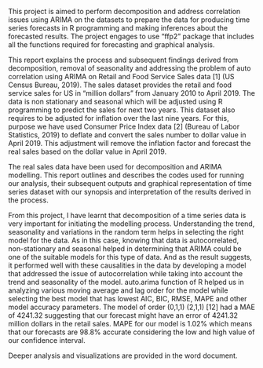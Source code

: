 This project is aimed to perform decomposition and address correlation issues using ARIMA on the datasets to prepare the data for producing time series forecasts in R programming and making inferences about the forecasted results. The project engages to use “ffp2” package that includes all the functions required for forecasting and graphical analysis. 

This report explains the process and subsequent findings derived from decomposition, removal of seasonality and addressing the problem of auto correlation using ARIMA on Retail and Food Service Sales data [1] (US Census Bureau, 2019). The sales dataset provides the retail and food service sales for US in “million dollars” from January 2010 to April 2019. The data is non stationary and seasonal which will be adjusted using R programming to predict the sales for next two years.
This dataset also requires to be adjusted for inflation over the last nine years. For this, purpose we have used Consumer Price Index data [2] (Bureau of Labor Statistics, 2019) to deflate and convert the sales number to dollar value in April 2019. This adjustment will remove the inflation factor and forecast the real sales based on the dollar value in April 2019. 

The real sales data have been used for decomposition and ARIMA modelling. This report outlines and describes the codes used for running our analysis, their subsequent outputs and graphical representation of time series dataset with our synopsis and interpretation of the results derived in the process. 

From this project, I have learnt that decomposition of a time series data is very important for initiating the modelling process. Understanding the trend, seasonality and variations in the random term helps in selecting the right model for the data. As in this case, knowing that data is autocorrelated, non-stationary and seasonal helped in determining that ARIMA could be one of the suitable models for this type of data. And as the result suggests, it performed well with these causalities in the data by developing a model that addressed the issue of autocorrelation while taking into account the trend and seasonality of the model. auto.arima function of R helped us in analyzing various moving average and lag order for the model while selecting the best model that has lowest AIC, BIC, RMSE, MAPE and other model accuracy parameters. The model of order (0,1,1) (2,1,1) [12] had a MAE of 4241.32 suggesting that our forecast might have an error of 4241.32 million dollars in the retail sales. MAPE for our model is 1.02% which means that our forecasts are 98.8% accurate considering the low and high value of our confidence interval.

Deeper analysis and visualizations are provided in the word document.
